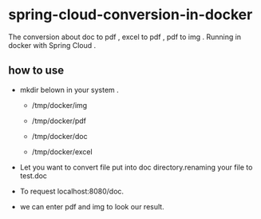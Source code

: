 # spring-cloud-conversion-in-docker
The conversion about doc to pdf , excel to pdf , pdf to img . Running in docker with Spring Cloud .

## how to use

* mkdir belown in your system . 

    * /tmp/docker/img
     
    * /tmp/docker/pdf
    
    * /tmp/docker/doc
    
    * /tmp/docker/excel

* Let you want to convert file put into doc directory.renaming your file to test.doc

* To request localhost:8080/doc. 

* we can enter pdf and img to look our result.